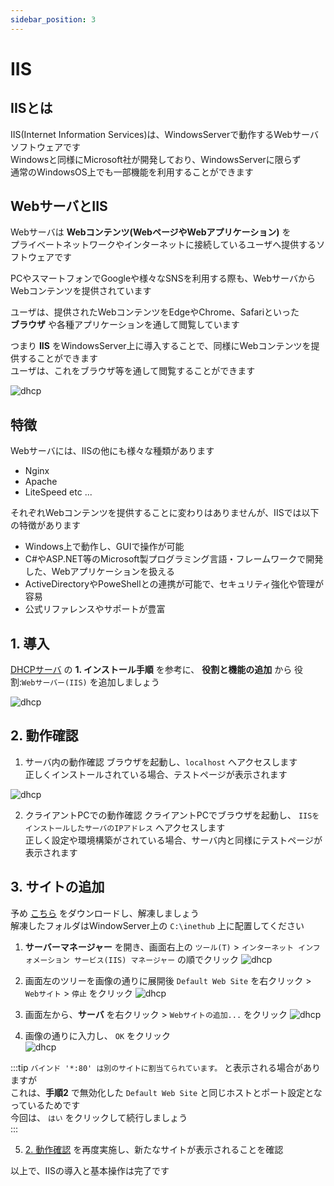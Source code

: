 ```yaml
---
sidebar_position: 3
---
```


# IIS

## IISとは
IIS(Internet Information Services)は、WindowsServerで動作するWebサーバソフトウェアです  
Windowsと同様にMicrosoft社が開発しており、WindowsServerに限らず  
通常のWindowsOS上でも一部機能を利用することができます  

## WebサーバとIIS
Webサーバは **Webコンテンツ(WebページやWebアプリケーション)** を  
プライベートネットワークやインターネットに接続しているユーザへ提供するソフトウェアです  

PCやスマートフォンでGoogleや様々なSNSを利用する際も、WebサーバからWebコンテンツを提供されています  

ユーザは、提供されたWebコンテンツをEdgeやChrome、Safariといった  
**ブラウザ** や各種アプリケーションを通して閲覧しています  

つまり **IIS** をWindowsServer上に導入することで、同様にWebコンテンツを提供することができます  
ユーザは、これをブラウザ等を通して閲覧することができます  

![dhcp](./img/IIS1.png)

## 特徴
Webサーバには、IISの他にも様々な種類があります  

- Nginx
- Apache
- LiteSpeed
 etc ...

それぞれWebコンテンツを提供することに変わりはありませんが、IISでは以下の特徴があります  
- Windows上で動作し、GUIで操作が可能
- C#やASP.NET等のMicrosoft製プログラミング言語・フレームワークで開発した、Webアプリケーションを扱える
- ActiveDirectoryやPoweShellとの連携が可能で、セキュリティ強化や管理が容易
- 公式リファレンスやサポートが豊富

## 1. 導入

[DHCPサーバ](./page2.md) の **1. インストール手順** を参考に、 **役割と機能の追加** から 役割:`Webサーバー(IIS)` を追加しましょう  

![dhcp](./img/dhcp1.png)

## 2. 動作確認

1. サーバ内の動作確認
ブラウザを起動し、`localhost` へアクセスします  
正しくインストールされている場合、テストページが表示されます  

![dhcp](./img/IIS2.png)


2. クライアントPCでの動作確認
クライアントPCでブラウザを起動し、 `IISをインストールしたサーバのIPアドレス` へアクセスします  
正しく設定や環境構築がされている場合、サーバ内と同様にテストページが表示されます  

## 3. サイトの追加

予め [こちら](../javascript/files/js-practice-image.zip) をダウンロードし、解凍しましょう  
解凍したフォルダはWindowServer上の `C:\inethub` 上に配置してください  


1. **サーバーマネージャー** を開き、画面右上の `ツール(T)` > `インターネット インフォメーション サービス(IIS) マネージャー` の順でクリック
![dhcp](./img/IIS3.png)


2. 画面左のツリーを画像の通りに展開後 `Default Web Site` を右クリック > `Webサイト` > `停止` をクリック
![dhcp](./img/IIS4.png)

3. 画面左から、**サーバ** を右クリック > `Webサイトの追加...` をクリック
![dhcp](./img/IIS5.png)

4. 画像の通りに入力し、 `OK` をクリック  
![dhcp](./img/IIS6.png)


:::tip
`バインド '*:80' は別のサイトに割当てられています。` と表示される場合がありますが  
これは、**手順2** で無効化した `Default Web Site` と同じホストとポート設定となっているためです  
今回は、 `はい` をクリックして続行しましょう  
:::

5. [2. 動作確認](#2-動作確認) を再度実施し、新たなサイトが表示されることを確認

以上で、IISの導入と基本操作は完了です  